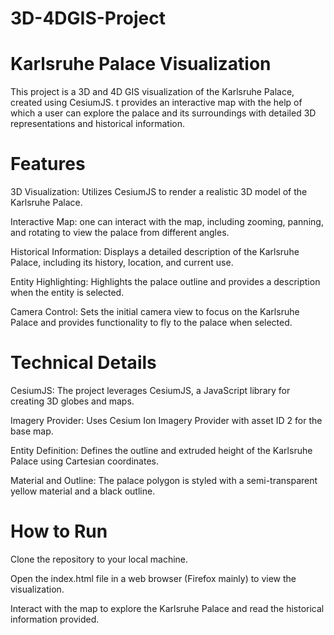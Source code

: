 # 3D-4DGIS-Project
# Karlsruhe Palace Visualization
This project is a 3D and 4D GIS visualization of the Karlsruhe Palace, created using CesiumJS. t provides an interactive map with the help of which a user can explore the palace and its surroundings with detailed 3D representations and historical information.
# Features
3D Visualization: Utilizes CesiumJS to render a realistic 3D model of the Karlsruhe Palace.

Interactive Map: one can interact with the map, including zooming, panning, and rotating to view the palace from different angles.

Historical Information: Displays a detailed description of the Karlsruhe Palace, including its history, location, and current use.

Entity Highlighting: Highlights the palace outline and provides a description when the entity is selected.

Camera Control: Sets the initial camera view to focus on the Karlsruhe Palace and provides functionality to fly to the palace when selected.
# Technical Details
CesiumJS: The project leverages CesiumJS, a JavaScript library for creating 3D globes and maps.

Imagery Provider: Uses Cesium Ion Imagery Provider with asset ID 2 for the base map.

Entity Definition: Defines the outline and extruded height of the Karlsruhe Palace using Cartesian coordinates.

Material and Outline: The palace polygon is styled with a semi-transparent yellow material and a black outline.
# How to Run
Clone the repository to your local machine.

Open the index.html file in a web browser (Firefox mainly) to view the visualization.

Interact with the map to explore the Karlsruhe Palace and read the historical information provided.
